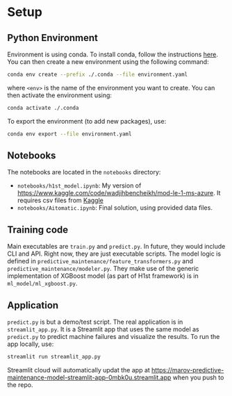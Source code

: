 # Setup

## Python Environment

Environment is using conda. To install conda, follow the instructions [here](https://docs.conda.io/projects/conda/en/latest/user-guide/install/).
You can then create a new environment using the following command:

```bash
conda env create --prefix ./.conda --file environment.yaml
```

where `<env>` is the name of the environment you want to create. You can then activate the environment using:

```bash
conda activate ./.conda
```

To export the environment (to add new packages), use:

```bash
conda env export --file environment.yaml
```

## Notebooks

The notebooks are located in the `notebooks` directory:

- `notebooks/h1st_model.ipynb`: My version of https://www.kaggle.com/code/wadjihbencheikh/mod-le-1-ms-azure. It requires csv files from [Kaggle](https://www.kaggle.com/datasets/arnabbiswas1/microsoft-azure-predictive-maintenance)
- `notebooks/Aitomatic.ipynb`: Final solution, using provided data files.

## Training code

Main executables are `train.py` and `predict.py`. In future, they would include CLI and API. Right now, they are just executable scripts.
The model logic is defined in `predictive_maintenance/feature_transformers.py` and `predictive_maintenance/modeler.py`.
They make use of the generic implementation of XGBoost model (as part of H1st framework) is in `ml_model/ml_xgboost.py`.

## Application

`predict.py` is but a demo/test script. The real application is in `streamlit_app.py`. It is a Streamlit app that uses the same model as `predict.py` to predict machine failures and visualize the results.
To run the app locally, use:

```bash
streamlit run streamlit_app.py
```

Streamlit cloud will automatically updat the app at <https://marov-predictive-maintenance-model-streamlit-app-0mbk0u.streamlit.app> when you push to the repo.

